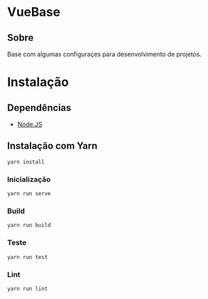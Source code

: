 # VueBase

## Sobre

Base com algumas configuraçes para desenvolvimento de projetos.

# Instalação

## Dependências

- [Node.JS](http://nodejs.org)

## Instalação com Yarn
```
yarn install
```

### Inicialização
```
yarn run serve
```

### Build
```
yarn run build
```

### Teste
```
yarn run test
```

### Lint
```
yarn run lint
```
